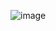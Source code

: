 ![image](https://github.com/vipercalling/Webmin/assets/96726370/69b74269-e013-4f40-8796-3d7429c2c250)

